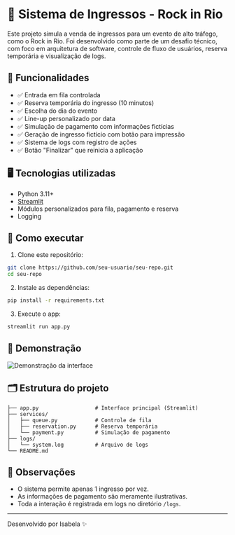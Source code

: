 # 🎫 Sistema de Ingressos - Rock in Rio

Este projeto simula a venda de ingressos para um evento de alto tráfego, como o Rock in Rio. Foi desenvolvido como parte de um desafio técnico, com foco em arquitetura de software, controle de fluxo de usuários, reserva temporária e visualização de logs.

## 🧩 Funcionalidades

- ✅ Entrada em fila controlada  
- ✅ Reserva temporária do ingresso (10 minutos)  
- ✅ Escolha do dia do evento  
- ✅ Line-up personalizado por data  
- ✅ Simulação de pagamento com informações fictícias  
- ✅ Geração de ingresso fictício com botão para impressão  
- ✅ Sistema de logs com registro de ações  
- ✅ Botão "Finalizar" que reinicia a aplicação

## 🖥️ Tecnologias utilizadas

- Python 3.11+
- [Streamlit](https://streamlit.io/)
- Módulos personalizados para fila, pagamento e reserva
- Logging

## 🚀 Como executar

1. Clone este repositório:
```bash
git clone https://github.com/seu-usuario/seu-repo.git
cd seu-repo
```

2. Instale as dependências:
```bash
pip install -r requirements.txt
```

3. Execute o app:
```bash
streamlit run app.py
```

## 📸 Demonstração

![Demonstração da interface](https://upload.wikimedia.org/wikipedia/commons/thumb/d/d0/Ticket_icon.png/480px-Ticket_icon.png)

## 🗂️ Estrutura do projeto

```
├── app.py                  # Interface principal (Streamlit)
├── services/
│   ├── queue.py            # Controle de fila
│   ├── reservation.py      # Reserva temporária
│   └── payment.py          # Simulação de pagamento
├── logs/
│   └── system.log          # Arquivo de logs
└── README.md
```

## 📄 Observações

- O sistema permite apenas 1 ingresso por vez.
- As informações de pagamento são meramente ilustrativas.
- Toda a interação é registrada em logs no diretório `/logs`.

---

Desenvolvido por Isabela ✨
